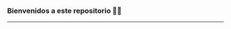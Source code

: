 ### Bienvenidos a este repositorio 👋:stuck_out_tongue_winking_eye:
___
<!--
**Edson1999/edson1999** is a ✨ _special_ ✨ repository because its `README.md` (this file) appears on your GitHub profile.

Mi nombre es: Edson:sparkles:

- 🔭 I’m currently working on ...
- 🌱 I’m currently learning ...
- 👯 I’m looking to collaborate on ...
- 🤔 I’m looking for help with ...
- 💬 Ask me about ...
- 📫 How to reach me: ...
- 😄 Pronouns: ...
- ⚡ Fun fact: ...
-->
